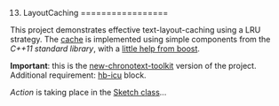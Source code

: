 13. LayoutCaching
=================

This project demonstrates effective text-layout-caching using a LRU strategy. The [cache](src/LayoutCache.h) is implemented using simple components from the *C++11 standard library*, with a [little help from boost](http://www.boost.org/doc/libs/1_53_0/libs/bimap/doc/html).

**Important**: this is the [new-chronotext-toolkit](https://github.com/arielm/new-chronotext-toolkit) version of the project. Additional requirement: [hb-icu](https://github.com/arielm/hb-icu) block.

*Action* is taking place in the [Sketch class](src/Sketch.h)...
